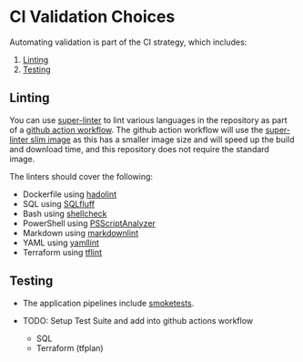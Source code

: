 # CI Validation Choices

Automating validation is part of the CI strategy, which includes:

1. [Linting](/docs/design_choices/ci_validation.md#linting)
2. [Testing](/docs/design_choices/ci_validation.md#testing)

## Linting

You can use [super-linter](https://github.com/github/super-linter) to lint various languages in the repository as part of a [github action workflow](https://github.com/github/super-linter#example-connecting-github-action-workflow).  The github action workflow will use the [super-linter slim image](https://github.com/github/super-linter#slim-image) as this has a smaller image size and will speed up the build and download time, and this repository does not require the standard image.

The linters should cover the following:

* Dockerfile using [hadolint](https://github.com/hadolint/hadolint)
* SQL using [SQLfluff](https://github.com/sqlfluff/sqlfluff)
* Bash using [shellcheck](https://github.com/koalaman/shellcheck)
* PowerShell using [PSScriptAnalyzer](https://github.com/PowerShell/Psscriptanalyzer)
* Markdown using [markdownlint](https://github.com/DavidAnson/markdownlint)
* YAML using [yamllint](https://github.com/adrienverge/yamllint)
* Terraform using [tflint](https://github.com/terraform-linters/tflint)

## Testing

* The application pipelines include [smoketests](/pipelines/templates/smoke_test/).

* TODO: Setup Test Suite and add into github actions workflow
  * SQL
  * Terraform (tfplan)
